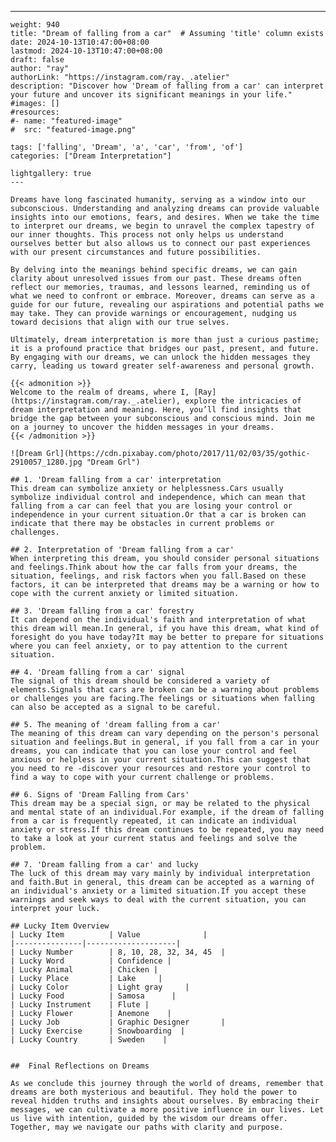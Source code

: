 ---
    weight: 940
    title: "Dream of falling from a car"  # Assuming 'title' column exists
    date: 2024-10-13T10:47:00+08:00
    lastmod: 2024-10-13T10:47:00+08:00
    draft: false
    author: "ray"
    authorLink: "https://instagram.com/ray._.atelier"
    description: "Discover how 'Dream of falling from a car' can interpret your future and uncover its significant meanings in your life."
    #images: []
    #resources:
    #- name: "featured-image"
    #  src: "featured-image.png"
    
    tags: ['falling', 'Dream', 'a', 'car', 'from', 'of']
    categories: ["Dream Interpretation"]
    
    lightgallery: true
    ---
    
    Dreams have long fascinated humanity, serving as a window into our subconscious. Understanding and analyzing dreams can provide valuable insights into our emotions, fears, and desires. When we take the time to interpret our dreams, we begin to unravel the complex tapestry of our inner thoughts. This process not only helps us understand ourselves better but also allows us to connect our past experiences with our present circumstances and future possibilities.
    
    By delving into the meanings behind specific dreams, we can gain clarity about unresolved issues from our past. These dreams often reflect our memories, traumas, and lessons learned, reminding us of what we need to confront or embrace. Moreover, dreams can serve as a guide for our future, revealing our aspirations and potential paths we may take. They can provide warnings or encouragement, nudging us toward decisions that align with our true selves.
    
    Ultimately, dream interpretation is more than just a curious pastime; it is a profound practice that bridges our past, present, and future. By engaging with our dreams, we can unlock the hidden messages they carry, leading us toward greater self-awareness and personal growth.
    
    {{< admonition >}}
    Welcome to the realm of dreams, where I, [Ray](https://instagram.com/ray._.atelier), explore the intricacies of dream interpretation and meaning. Here, you’ll find insights that bridge the gap between your subconscious and conscious mind. Join me on a journey to uncover the hidden messages in your dreams.
    {{< /admonition >}}
    
    ![Dream Grl](https://cdn.pixabay.com/photo/2017/11/02/03/35/gothic-2910057_1280.jpg "Dream Grl")
    
    ## 1. 'Dream falling from a car' interpretation
    This dream can symbolize anxiety or helplessness.Cars usually symbolize individual control and independence, which can mean that falling from a car can feel that you are losing your control or independence in your current situation.Or that a car is broken can indicate that there may be obstacles in current problems or challenges.
    
    ## 2. Interpretation of 'Dream falling from a car'
    When interpreting this dream, you should consider personal situations and feelings.Think about how the car falls from your dreams, the situation, feelings, and risk factors when you fall.Based on these factors, it can be interpreted that dreams may be a warning or how to cope with the current anxiety or limited situation.
    
    ## 3. 'Dream falling from a car' forestry
    It can depend on the individual's faith and interpretation of what this dream will mean.In general, if you have this dream, what kind of foresight do you have today?It may be better to prepare for situations where you can feel anxiety, or to pay attention to the current situation.
    
    ## 4. 'Dream falling from a car' signal
    The signal of this dream should be considered a variety of elements.Signals that cars are broken can be a warning about problems or challenges you are facing.The feelings or situations when falling can also be accepted as a signal to be careful.
    
    ## 5. The meaning of 'dream falling from a car'
    The meaning of this dream can vary depending on the person's personal situation and feelings.But in general, if you fall from a car in your dreams, you can indicate that you can lose your control and feel anxious or helpless in your current situation.This can suggest that you need to re -discover your resources and restore your control to find a way to cope with your current challenge or problems.
    
    ## 6. Signs of 'Dream Falling from Cars'
    This dream may be a special sign, or may be related to the physical and mental state of an individual.For example, if the dream of falling from a car is frequently repeated, it can indicate an individual anxiety or stress.If this dream continues to be repeated, you may need to take a look at your current status and feelings and solve the problem.
    
    ## 7. 'Dream falling from a car' and lucky
    The luck of this dream may vary mainly by individual interpretation and faith.But in general, this dream can be accepted as a warning of an individual's anxiety or a limited situation.If you accept these warnings and seek ways to deal with the current situation, you can interpret your luck.
    
    ## Lucky Item Overview
    | Lucky Item          | Value              |
    |---------------|--------------------|
    | Lucky Number        | 8, 10, 28, 32, 34, 45  |
    | Lucky Word          | Confidence |
    | Lucky Animal        | Chicken |
    | Lucky Place         | Lake     |
    | Lucky Color         | Light gray     |
    | Lucky Food          | Samosa      |
    | Lucky Instrument    | Flute |
    | Lucky Flower        | Anemone    |
    | Lucky Job           | Graphic Designer       |
    | Lucky Exercise      | Snowboarding  |
    | Lucky Country       | Sweden    |
    
    
    ##  Final Reflections on Dreams
    
    As we conclude this journey through the world of dreams, remember that dreams are both mysterious and beautiful. They hold the power to reveal hidden truths and insights about ourselves. By embracing their messages, we can cultivate a more positive influence in our lives. Let us live with intention, guided by the wisdom our dreams offer. Together, may we navigate our paths with clarity and purpose.
    